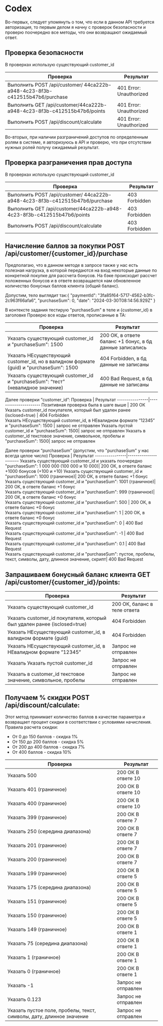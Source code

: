 # Codex
Во-первых, следует упомянуть о том, что если в данном API требуется авторизация, то первым делом я начну с проверок безопасности и проверю поочередно все методы, что они возвращают ожидаемый ответ.

## Проверка безопасности
В проверках использую существующий customer_id
          

Проверка        | Результат
----------------|----------------------
Выполнить POST /api/customer/ 44ca222b-a948-4c23-8f3b-c412515b47b6/purchase       | 401 Error: Unauthorized   
Выполнить GET /api/customer/44ca222b-a948-4c23-8f3b-c412515b47b6/points      | 401 Error: Unauthorized   
Выполнить POST /api/discount/calculate   | 401 Error: Unauthorized   

Во-вторых, при наличии разграничений доступов по определенным ролям в системе, я авторизуюсь в API и проверю, что при отсутствии нужных ролей получу ожидаемый результат.
## Проверка разграничения прав доступа
В проверках использую существующий customer_id

Проверка        | Результат
----------------|----------------------
Выполнить POST /api/customer/ 44ca222b-a948-4c23-8f3b-c412515b47b6/purchase      | 403 Forbidden 
Выполнить GET /api/customer/44ca222b-a948-4c23-8f3b-c412515b47b6/points      | 403 Forbidden   
Выполнить POST /api/discount/calculate   | 403 Forbidden  


## Начисление баллов за покупки POST /api/customer/{customer_id}/purchase
Предполагаю, что в данном методе в запросе также у нас есть полезная нагрузка, в которой передаются на вход некоторые данные по конкретной покупке для рассчета бонусов. На бэке происходит рассчет положенных бонусов и в ответе возвращается нам обновленное количество бонусных баллов клиента (общий баланс).

Допустим, тело выглядит так:{
"paymentId": "3fa85f64-5717-4562-b3fc-2c963f66afa6",
"purchaseSum": 0,
"date": "2024-03-30T08:14:56.929Z"
}

В контексте задания тестирую "purchaseSum" в теле и {customer_id} в заголовке
Проверю все коды ответов, прописанные в ТА:

Проверка        | Результат
----------------|----------------------
Указать существующий customer_id и "purchaseSum": 1500 | 200 ОК, в ответе баланс +1 бонус, в бд данные записались
Указать НЕсуществующий customer_id, но в валидном формате (guid) и "purchaseSum": 1500 | 404 Forbidden, в бд данные не записаны     
Указать существующий customer_id и "purchaseSum": “тест” (невалидное значение)| 400 Bad Request, в бд данные не записаны

Далее проверки “customer_id”:
Проверка        | Результат
----------------|----------------------
Позитивная проверка была в шаге выше | 200 ОК
Указать customer_id покупателя, который был удален ранее (isclosed=true) | 404 Forbidden     
Указать НЕсуществующий customer_id, в НЕвалидном формате ”12345” и "purchaseSum": 1500 | запрос не отправлен
Указать пустой customer_id и "purchaseSum": 1500| запрос не отправлен
Указать в customer_id текстовое значение, символьное, пробелы и "purchaseSum": 1500| запрос не отправлен

Далее проверки “purchaseSum” (допустим, что "purchaseSum" у нас всегда целое число)
Проверка        | Результат
----------------|----------------------
Указать существующий customer_id и указать поочередно "purchaseSum": 1 000 000 (100 000 и 10 000)| 200 ОК, в ответе баланс +1000 бонусов (+100 и +10)
Указать существующий customer_id и "purchaseSum": 1000 (граничное)| 200 ОК, в ответе баланс +1 бонус 
Указать существующий customer_id и "purchaseSum": 1001 (граничное)| 200 ОК, в ответе баланс +1 бонус  
Указать существующий customer_id и "purchaseSum": 999 (граничное)| 200 ОК, в ответе баланс +0 бонус    
Указать существующий customer_id и "purchaseSum": 500 | 200 ОК, в ответе баланс +0 бонус    
Указать существующий customer_id и "purchaseSum": 1 | 200 ОК, в ответе баланс +0 бонус    
Указать существующий customer_id и "purchaseSum": 0 | 400 Bad Request    
Указать существующий customer_id и "purchaseSum": -1 | 400 Bad Request    
Указать существующий customer_id и "purchaseSum": 0.1 | 400 Bad Request    
Указать существующий customer_id и "purchaseSum": пустое, пробелы, текст, символы, дату, длинное значение, скрипт| 400 Bad Request  

## Запрашиваем бонусный баланс клиента GET /api/customer/{customer_id}/points:
Проверка        | Результат
----------------|----------------------
Указать существующий customer_id | 200 ОК, баланс в теле ответа
Указать customer_id покупателя, который был удален ранее (isclosed=true)| 404 Forbidden 
Указать НЕсуществующий customer_id, в валидном формате (guid) | 404 Forbidden 
Указать НЕсуществующий customer_id, в НЕвалидном формате ”12345”| Запрос не отправлен 
Указать Указать пустой customer_id | Запрос не отправлен
Указать в customer_id текстовое значение, символьное, пробелы| Запрос не отправлен

## Получаем % скидки POST /api/discount/calculate:
Этот метод принимает количество баллов в качестве параметра и возвращает процент скидки в соответствии с условиями начисления.
Правила расчета скидки: 
* От 0 до 150 баллов - скидка 1%
* От 150 до 200 баллов - скидка 5%
* От 200 до 400 баллов - скидка 7%
* От 400 баллов - скидка 10%

Проверка        | Результат
----------------|----------------------
Указать 500 |	200 ОК В ответе 10
Указать 401 (граничное)|	200 ОК В ответе 10
Указать 400 (граничное)|	200 ОК В ответе 10
Указать 399 (граничное)|	200 ОК В ответе 7
Указать 250 (середина диапазона)|	200 ОК В ответе 7
Указать 201 (граничное)|	200 ОК В ответе 7
Указать 200 (граничное)|	200 ОК В ответе 7
Указать 199 (граничное)|	200 ОК В ответе 5
Указать 175 (середина диапазона)|	200 ОК В ответе 5
Указать 151 (граничное)|	200 ОК В ответе 5
Указать 150 (граничное)|	200 ОК В ответе 5
Указать 149 (граничное)|	200 ОК В ответе 1
Указать 75 (середина диапазона)|	200 ОК В ответе 1
Указать 1 (граничное)|	200 ОК В ответе 1
Указать 0 (граничное)|	200 ОК В ответе 1
Указать -1	|Запрос не отправлен
Указать 0.123	|Запрос не отправлен
Указать пустое поле, пробелы, текст, символы, дату, длинное значение|	Запрос не отправлен







